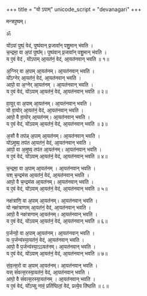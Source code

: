 +++
title = "यो ऽपाम्"
unicode_script = "devanagari"
+++

<div class="js_include" url="/home/vvasuki/gitland/vishvAsa/vedAH_yajuH/content/taittirIyam/sArasvata-vibhAgaH/AraNyakam/sarva-prastutiH/01_aruNa-ketuka-chayanAdi/22_abiShTakA-brAhmaNam" unfilled newLevelForH1="5" includeTitle="false">  

मन्त्रपुष्पम्।   

ॐ  

यो॑ऽपां पुष्पं॒ वेद॑, पुष्प॑वान् प्र॒जावा᳚न् पशु॒मान् भ॑वति ।  
च॒न्द्रमा॒ वा अ॒पां पुष्प᳚म्।  पुष्प॑वान् प्र॒जावा᳚न् पशु॒मान् भ॑वति ।  
य ए॒वं वेद॑ , यो॑ऽपाम् आ॒यत॑नं॒ वेद॑, आ॒यत॑नवान् भवति ॥ १॥  
  
अ॒ग्निर् वा अ॒पाम् आ॒यत॑नम्।  आ॒यत॑नवान् भवति ।  
यो᳚ऽग्नेर् आ॒यत॑नं॒ वेद॑, आ॒यत॑नवान् भवति ।  
आपो॒ वा अ॒ग्नेर् आ॒यत॑नम् ।  आ॒यत॑नवान् भवति ।  
य ए॒वं वेद॑, यो॑ऽपाम् आ॒यत॑नं॒ वेद॑, आ॒यत॑नवान् भवति ॥ २॥  
  
वा॒युर् वा अ॒पाम् आ॒यत॑नम्।  आ॒यत॑नवान् भवति ।  
यो वा॒योर् आ॒यत॑नं॒ वेद॑,  आ॒यत॑नवान् भवति ।  
आपो॒ वै वा॒योर् आ॒यत॑नम्।  आ॒यत॑नवान् भवति ।  
य ए॒वं वेद॑, यो॑ऽपाम् आ॒यत॑नं॒ वेद॑, आ॒यत॑नवान् भवति ॥ ३॥  
  
अ॒सौ वै तप॑न्न् अ॒पाम् आ॒यत॑नम्। आ॒यत॑नवान् भवति ।  
यो॑ऽमुष्य॒ तप॑त आ॒यत॑नं॒ वेद॑, आ॒यत॑नवान् भवति ।  
आपो॒ वा अ॒मुष्य॒ तप॑त आ॒यत॑नम्।  आ॒यत॑नवान् भवति ।  
य ए॒वं वेद॑, यो॑ऽपाम् आ॒यत॑नं॒ वेद॑, आ॒यत॑नवान् भवति ॥ ४॥  
  
च॒न्द्रमा॒ वा अ॒पाम् आ॒यत॑नम् । आ॒यत॑नवान् भवति ।  
यश् च॒न्द्रम॑स आ॒यत॑नं॒ वेद॑,  आ॒यत॑नवान् भवति ।  
आपो॒ वै च॒न्द्रम॑स आ॒यत॑नम्। आ॒यत॑नवान् भवति ।  
य ए॒वं वेद॑, यो॑ऽपाम् आ॒यत॑नं॒ वेद॑, आ॒यत॑नवान् भवति ॥ ५॥  
  
नक्ष॑त्राणि॒ वा अ॒पाम् आ॒यत॑नम्। आ॒यत॑नवान् भवति ।  
यो नक्ष॑त्राणाम् आ॒यत॑नं॒ वेद॑,  आ॒यत॑नवान् भवति ।  
आपो॒ वै नक्ष॑त्राणाम् आ॒यत॑नम्। आ॒यत॑नवान् भवति ।  
य ए॒वं वेद॑, यो॑ऽपाम् आ॒यत॑नं॒ वेद॑, आ॒यत॑नवान् भवति ॥ ६॥  
  
प॒र्जन्यो॒ वा अ॒पाम् आ॒यत॑नम्। आ॒यत॑नवान् भवति ।  
यः प॒र्जन्य॑स्या॒यत॑नं॒ वेद॑,  आ॒यत॑नवान् भवति ।  
आपो॒ वै प॒र्जन्य॑स्या॒ऽऽयत॑नम्। आ॒यत॑नवान् भवति ।  
य ए॒वं वेद॑, यो॑ऽपाम् आ॒यत॑नं॒ वेद॑, आ॒यत॑नवान् भवति ॥ ७॥  
  
सं॒व॒त्स॒रो वा अ॒पाम् आ॒यत॑नम्। आ॒यत॑नवान् भवति ।  
यस् सं॑वत्स॒रस्या॒यत॑नं॒ वेद॑, आ॒यत॑नवान् भवति ।  
आपो॒ वै सं॑वत्स॒रस्या॒यत॑नम् । आ॒यत॑नवान् भवति ।  
य ए॒वं वेद॑, यो᳚ऽप्सु नावं॒ प्रति॑ष्ठितां॒ वेद॑, प्रत्ये॒व ति॑ष्ठति ॥ ८॥  

 </div>